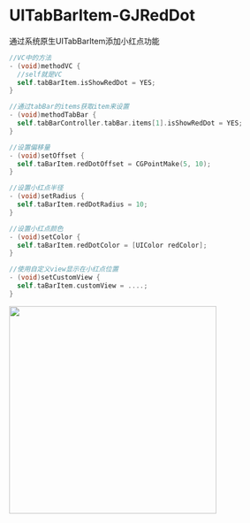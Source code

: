 # UITabBarItem-GJRedDot
通过系统原生UITabBarItem添加小红点功能
```objective-c
//VC中的方法
- (void)methodVC {
  //self就是VC
  self.tabBarItem.isShowRedDot = YES;
}

//通过tabBar的items获取item来设置
- (void)methodTabBar {
  self.tabBarController.tabBar.items[1].isShowRedDot = YES;
}

//设置偏移量
- (void)setOffset {
  self.taBarItem.redDotOffset = CGPointMake(5, 10);
}

//设置小红点半径
- (void)setRadius {
  self.taBarItem.redDotRadius = 10;
}

//设置小红点颜色
- (void)setColor {
  self.taBarItem.redDotColor = [UIColor redColor];
}

//使用自定义view显示在小红点位置
- (void)setCustomView {
  self.taBarItem.customView = ....;
}
```
<img src="https://github.com/GJGroup/UITabBarItem-GJRedDot/blob/master/demo.gif" width="375">
